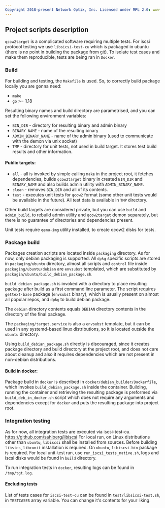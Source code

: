 ```yaml
---
Copyright 2018-present Network Optix, Inc. Licensed under MPL 2.0: www.mozilla.org/MPL/2.0/
---
```

## Project scripts description

`qcow2target` is a complicated software requiring multiple tests. For iscsi protocol
 testing we use `libsicsi-test-cu` which is packaged in ubuntu (there is no point 
in building the package from git). To isolate test cases and make them reproducible,
tests are being ran in `Docker`.

### Build
For building and testing, the `Makefile` is used.
So, to correctly build package locally you are gonna need:
* `make`
* `go` >= 1.18

Resulting binary names and build directory are parametrised, and you can set the following
 environment variables:
* `BIN_DIR` - directory for resulting binary and admin binary
* `BINARY_NAME` - name of the resulting binary
* `ADMIN_BINARY_NAME` - name of the admin binary (used to communicate with the demon via unix socket)
* `TMP` - directory for unit tests, not used in build target. It stores test build results
 and other information.

#### Public targets:
* `all` - all is invoked by simple calling `make` in the project root, 
it fetches dependencies, builds `qcow2target` binary in created `BIN_DIR` and 
`BINARY_NAME` and also builds admin utility with `ADMIN_BINARY_NAME`.
* `clean` - removes `BIN_DIR` and all of its contents.
* `test` - executes unit tests for `qcow2` format (some other unit tests would 
be available in the future). All test data is available in `TMP` directory.

Other build targets are considered private, but you can use `build` and `admin_build`,
to rebuild admin utility and `qcow2target` demon separately, but there is no guarantee
of directories and dependencies present.

Unit tests require `qemu-img` utility installed, to create qcow2 disks for tests.

### Package build
Packages creation scripts are located inside `packaging` directory.
As for now, only debian packaging is supported. All `dpkg` specific scripts
are stored in `packaging/ubuntu` directory, almost all scripts and `control` file
inside `packaging/ubuntu/debian` are `envsubst` templated, which are substituted by
`packagin/ubuntu/build_debian_package.sh`. 

`build_debian_package.sh` is invoked with a directory to place resulting 
package after build as a first command line parameter.
The script requires `gettext-base` package (`envsubst` binary), which is usually present
on almost all popular repos, and `dpkg` to build debian package.

The `debian` directory contents equals `DEBIAN` directory
contents in the directory of the final package.

The `packaging/target.service` is also a `envsubst` template, but it can be used
in any systemd-based linux distributions, so it is located outside the `ubuntu` directory.

Using `build_debian_package.sh` directly is discouraged, since it creates
 package directory and build directory at the project root, and does not care about
 cleanup and also it requires dependencies which are not present in non-debian distributions.

#### Build in docker:

Package build in `docker` is described in `docker/debian_builder/Dockerfile`,
which invokes `build_debian_package.sh` inside the container.
Building, running the container and retrieving the resulting package is preformed
 via `build_deb_in_docker.sh` script which does not require any arguments and dependencies
 except for `docker` and puts the resulting package into project root.

### Integration testing

As for now, all integration tests are executed via iscsi-test-cu.
https://github.com/sahlberg/libiscsi 
For local run, on Linux distributions other than `ubuntu`, 
`libiscsi` shall be installed from sources. Before building `libsics`, `libcunit`
installation is required. On `ubuntu`, `libiscsi-bin` package is required.
For local unit-test run, use `run_iscsi_tests_native.sh`, logs and iscsi disks would be
 found in `build` directory. 

To run integration tests in `docker`, resulting logs can be found in `/tmp/tgt.log`.

#### Excluding tests

List of tests cases for `iscsi-test-cu` can be found in `test/libsicsi-test.sh`,
in `TESTCASES` array variable. You can change it's contents for your liking.